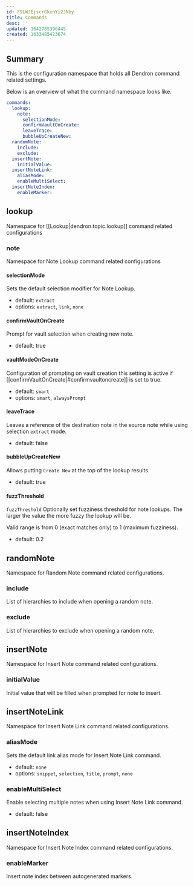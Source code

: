 ```yaml
---
id: F9LWJEjscrGkxnYi2JNby
title: Commands
desc: ''
updated: 1642785396445
created: 1633485423674
---
```


## Summary

This is the configuration namespace that holds all Dendron command related settings.

Below is an overview of what the command namespace looks like.

```yml
commands:
  lookup:
    note:
      selectionMode:
      confirmVaultOnCreate:
      leaveTrace:
      bubbleUpCreateNew:
  randomNote:
    include:
    exclude:
  insertNote:
    initialValue:
  insertNoteLink:
    aliasMode:
    enableMultiSelect:
  insertNoteIndex:
    enableMarker:
```

## lookup
Namespace for [[Lookup|dendron.topic.lookup]] command related configurations

### note
Namespace for Note Lookup command related configurations

#### selectionMode
Sets the default selection modifier for Note Lookup.

- default: `extract`
- options: `extract`, `link`, `none`

#### confirmVaultOnCreate
Prompt for vault selection when creating new note.

- default: true

#### vaultModeOnCreate
Configuration of prompting on vault creation this setting is active if [[confirmVaultOnCreate|#confirmvaultoncreate]] is set to true.

- default: `smart`
- options: `smart`, `alwaysPrompt`

#### leaveTrace
Leaves a reference of the destination note in the source note while using selection `extract` mode. 

- default: false

#### bubbleUpCreateNew
Allows putting `Create New` at the top of the lookup results.

- default: true 

#### fuzzThreshold
`fuzzThreshold` Optionally set fuzziness threshold for note lookups. The larger the value the more fuzzy the lookup will be.

Valid range is from 0 (exact matches only) to 1 (maximum fuzziness).

- default: 0.2

## randomNote
Namespace for Random Note command related configurations.

### include
List of hierarchies to include when opening a random note.

### exclude
List of hierarchies to exclude when opening a random note.

## insertNote
Namespace for Insert Note command related configurations.

### initialValue
Initial value that will be filled when prompted for note to insert.

## insertNoteLink
Namespace for Insert Note Link command related configurations.

### aliasMode
Sets the default link alias mode for Insert Note Link command.

- default: `none`
- options: `snippet`, `selection`, `title`, `prompt`, `none`

### enableMultiSelect
Enable selecting multiple notes when using Insert Note Link command.

- default: false

## insertNoteIndex
Namespace for Insert Note Index command related configurations.

### enableMarker
Insert note index between autogenerated markers.
